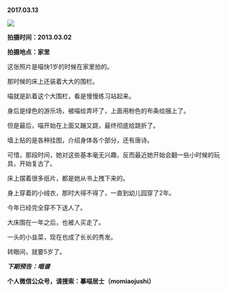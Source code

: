 
          
**2017.03.13**

![](http://imglf1.nosdn.127.net/img/NWpjcTFuN0wwN3RnNnRFSkxGbFkydTRhTHRGTjdPdGJvTDhqdDdyeXJOST0.jpg)


**拍摄时间：2013.03.02**

**拍摄地点：家里**

这张照片是喵快1岁的时候在家里拍的。

那时候的床上还装着大大的围栏。

喵就是趴着这个大围栏，看是慢慢练习站起来。

身后是绿色的游乐场，被喵给弄坏了，上面用粉色的布条给捆上了。

但是最后，喵开始在上面又蹦又跳，最终彻底给跳折了。

墙上贴的是各种挂图，介绍身体各个部分，还有唐诗。

可惜，那段时间，她对这些基本毫无兴趣，反而最近她开始会翻一些小时候的玩具，开始复古了。

床上摆着很多纸片，都是她从书上拽下来的。

身上穿着的小绒衣，那时大得不得了，一直到幼儿园穿了2年。

今年已经完全穿不下送人了。

大床围在一年之后，也被人买走了。

一头的小韭菜，现在也成了长长的秀发。

转眼间，就要5岁了。


***下期预告：唱谱***


**个人微信公众号，请搜索：摹喵居士（momiaojushi）**

        
